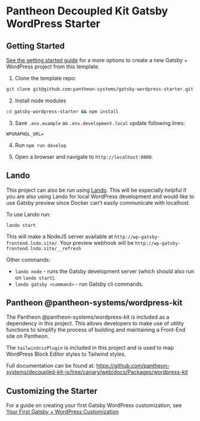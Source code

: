 # Pantheon Decoupled Kit Gatsby WordPress Starter

## Getting Started

[See the getting started guide](https://github.com/pantheon-systems/decoupled-kit-js/blob/canary/web/docs/Frontend%20Starters/Gatsby/Gatsby%20%2B%20WordPress/intro.md)
for a more options to create a new Gatsby + WordPress project from this
template.

1. Clone the template repo:

```bash
git clone git@github.com:pantheon-systems/gatsby-wordpress-starter.git
```

2. Install node modules

```bash
cd gatsby-wordpress-starter && npm install
```

3. Save `.env.example` as `.env.development.local` update following lines:

```
WPGRAPHQL_URL=
```

4. Run `npm run develop`

5. Open a browser and navigate to `http://localhost:8000`.

## Lando

This project can also be run using
[Lando](https://docs.lando.dev/basics/installation.html). This will be
especially helpful if you are also using Lando for local WordPress development
and would like to use Gatsby preview since Docker can't easily communicate with
localhost.

To use Lando run:

```
lando start
```

This will make a NodeJS server available at
`http://wp-gatsby-frontend.lndo.site/`. Your preview webhook will be
`http://wp-gatsby-frontend.lndo.site/__refresh`

Other commands:

- `lando node` - runs the Gatsby development server (which should also run on
  `lando start`).
- `lando gatsby <command>` - run Gatsby cli commands.

## Pantheon @pantheon-systems/wordpress-kit

The Pantheon @pantheon-systems/wordpress-kit is included as a dependency in this
project. This allows developers to make use of utility functions to simplify the
process of building and maintaining a Front-End site on Pantheon.

The `tailwindcssPlugin` is included in this project and is used to map WordPress
Block Editor styles to Tailwind styles.

Full documentation can be found at:
https://github.com/pantheon-systems/decoupled-kit-js/tree/canary/web/docs/Packages/wordpress-kit

## Customizing the Starter

For a guide on creating your first Gatsby WordPress customization, see
[Your First Gatsby + WordPress Customization](https://github.com/pantheon-systems/decoupled-kit-js/blob/canary/web/docs/Frontend%20Starters/Gatsby/Gatsby%20%2B%20WordPress/your-first-customization.md)
